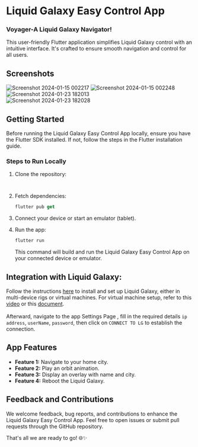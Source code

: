 # Liquid Galaxy Easy Control App

<h3>Voyager-A Liquid Galaxy Navigator!</h3>
This user-friendly Flutter application simplifies Liquid Galaxy control with an intuitive interface. It's crafted to ensure smooth navigation and control for all users.

## Screenshots

![Screenshot 2024-01-15 002217](https://github.com/srn08/lg-easy-control-app/assets/105499798/e8dec070-2c70-4ded-9f07-9006532680ff)
![Screenshot 2024-01-15 002248](https://github.com/srn08/lg-easy-control-app/assets/105499798/919ed7ed-ece6-49e6-bcb5-1bcf0e4a85c2)  
![Screenshot 2024-01-23 182013](https://github.com/srn08/lg-easy-control-app/assets/105499798/d678e979-748f-413f-b657-d3f91b9acb6e)   
![Screenshot 2024-01-23 182028](https://github.com/srn08/lg-easy-control-app/assets/105499798/43889165-9c35-4967-b9cf-4b1d03f340ea)

## Getting Started

Before running the Liquid Galaxy Easy Control App locally, ensure you have the Flutter SDK installed. If not, follow the steps in the Flutter installation guide.

### Steps to Run Locally

1. Clone the repository:

    ```dart
    
    ```

    ```

2. Fetch dependencies:

    ```dart
   flutter pub get
    ```

3. Connect your device or start an emulator (tablet).

4. Run the app:

    ```dart
   flutter run
    ```

   This command will build and run the Liquid Galaxy Easy Control App on your connected device or emulator.

## Integration with Liquid Galaxy:

Follow the instructions [here](https://github.com/LiquidGalaxyLAB/liquid-galaxy#readme) to install and set up Liquid Galaxy, either in multi-device rigs or virtual machines. For virtual machine setup, refer to this [video](https://www.youtube.com/watch?v=CLdUuDHo6lU) or this [document](https://drive.google.com/file/d/1uwWEKms1ZHZoRjn4IKOchk71solLxpuL/view).
</br>
</br>
Afterward, navigate to the app Settings Page , fill in the required details ```ip address```, ```userName```, ```password```, then click on `CONNECT TO LG` to establish the connection.

## App Features

- **Feature 1:** Navigate to your home city.
- **Feature 2:** Play an orbit animation.
- **Feature 3:** Display an overlay with name and city.
- **Feature 4:** Reboot the Liquid Galaxy.

## Feedback and Contributions

We welcome feedback, bug reports, and contributions to enhance the Liquid Galaxy Easy Control App. Feel free to open issues or submit pull requests through the GitHub repository.

That's all we are ready to go! 🌐✨
